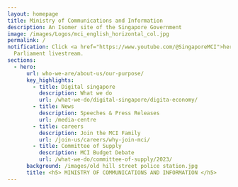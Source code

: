 ```yaml
---
layout: homepage
title: Ministry of Communications and Information
description: An Isomer site of the Singapore Government
image: /images/Logos/mci_english_horizontal_col.jpg
permalink: /
notification: Click <a href="https://www.youtube.com/@SingaporeMCI">here</a> for
  Parliament livestream.
sections:
  - hero:
      url: who-we-are/about-us/our-purpose/
      key_highlights:
        - title: Digital singapore
          description: What we do
          url: /what-we-do/digital-singapore/digita-economy/
        - title: News
          description: Speeches & Press Releases
          url: /media-centre
        - title: careers
          description: Join the MCI Family
          url: /join-us/careers/why-join-mci/
        - title: Committee of Supply
          description: MCI Budget Debate
          url: /what-we-do/committee-of-supply/2023/
      background: /images/old hill street police station.jpg
      title: <h5> MINISTRY OF COMMUNICATIONS AND INFORMATION </h5>
---
```

